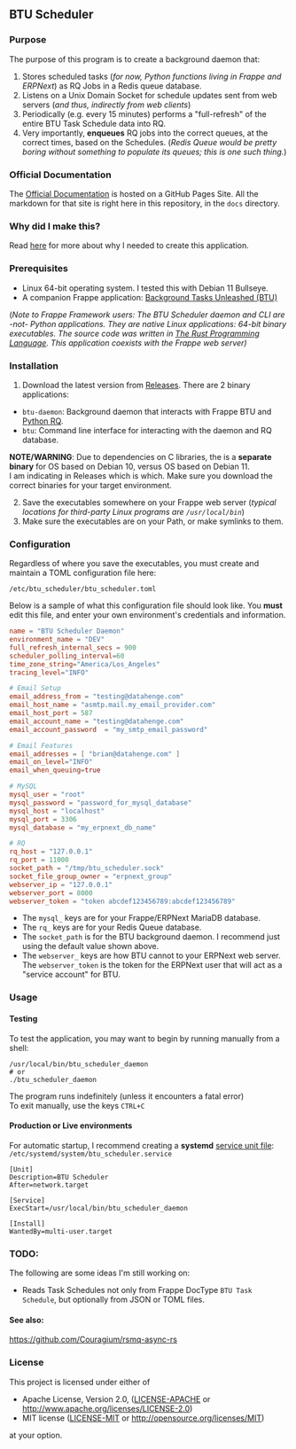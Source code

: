 ## BTU Scheduler

### Purpose

The purpose of this program is to create a background daemon that:

1. Stores scheduled tasks (*for now, Python functions living in Frappe and ERPNext*) as RQ Jobs in a Redis queue database.
2. Listens on a Unix Domain Socket for schedule updates sent from web servers (*and thus, indirectly from web clients*)
3. Periodically (e.g. every 15 minutes) performs a "full-refresh" of the entire BTU Task Schedule data into RQ.
4. Very importantly, **enqueues** RQ jobs into the correct queues, at the correct times, based on the Schedules.  (*Redis Queue would be pretty boring without something to populate its queues; this is one such thing.*)

### Official Documentation
The [Official Documentation](https://datahenge.github.io/btu_scheduler_daemon/) is hosted on a GitHub Pages Site.  All the markdown for that site is right here in this repository, in the `docs` directory.

### Why did I make this?
Read [here](docs/why_the_btu.md) for more about why I needed to create this application.

### Prerequisites

* Linux 64-bit operating system.  I tested this with Debian 11 Bullseye.
* A companion Frappe application: [Background Tasks Unleashed (BTU)](https://github.com/Datahenge/btu)

(*Note to Frappe Framework users: The BTU Scheduler daemon and CLI are -not- Python applications.  They are native Linux applications: 64-bit binary executables.  The source code was written in [The Rust Programming Language](https://www.rust-lang.org/).  This application coexists with the Frappe web server)*

### Installation
1. Download the latest version from [Releases](https://github.com/Datahenge/btu_scheduler_daemon/releases).  There are 2 binary applications:

  * `btu-daemon`:  Background daemon that interacts with Frappe BTU and [Python RQ](https://python-rq.org/).
  * `btu`:  Command line interface for interacting with the daemon and RQ database.

**NOTE/WARNING**:
Due to dependencies on C libraries, the is a **separate binary** for OS based on Debian 10, versus OS based on Debian 11.\
I am indicating in Releases which is which.  Make sure you download the correct binaries for your target environment.

2. Save the executables somewhere on your Frappe web server (*typical locations for third-party Linux programs are `/usr/local/bin`*)
3. Make sure the executables are on your Path, or make symlinks to them.

### Configuration
Regardless of where you save the executables, you must create and maintain a TOML configuration file here:
```
/etc/btu_scheduler/btu_scheduler.toml
```

Below is a sample of what this configuration file should look like.  You **must** edit this file, and enter your own environment's credentials and information.

```toml
name = "BTU Scheduler Daemon"
environment_name = "DEV"
full_refresh_internal_secs = 900
scheduler_polling_interval=60
time_zone_string="America/Los_Angeles"
tracing_level="INFO"

# Email Setup
email_address_from = "testing@datahenge.com"
email_host_name = "asmtp.mail.my_email_provider.com"
email_host_port = 587
email_account_name = "testing@datahenge.com"
email_account_password  = "my_smtp_email_password"

# Email Features
email_addresses = [ "brian@datahenge.com" ]
email_on_level="INFO"
email_when_queuing=true

# MySQL
mysql_user = "root"
mysql_password = "password_for_mysql_database"
mysql_host = "localhost"
mysql_port = 3306
mysql_database = "my_erpnext_db_name"

# RQ
rq_host = "127.0.0.1"
rq_port = 11000
socket_path = "/tmp/btu_scheduler.sock"
socket_file_group_owner = "erpnext_group"
webserver_ip = "127.0.0.1"
webserver_port = 8000
webserver_token = "token abcdef123456789:abcdef123456789"
```

* The `mysql_` keys are for your Frappe/ERPNext MariaDB database.
* The `rq_` keys are for your Redis Queue database.
* The `socket_path` is for the BTU background daemon.  I recommend just using the default value shown above.
* The `webserver_` keys are how BTU cannot to your ERPNext web server.  The `webserver_token` is the token for the ERPNext user that will act as a "service account" for BTU.

### Usage

#### Testing
To test the application, you may want to begin by running manually from a shell:
```
/usr/local/bin/btu_scheduler_daemon
# or
./btu_scheduler_daemon
```

The program runs indefinitely (unless it encounters a fatal error)\
To exit manually, use the keys `CTRL+C`

#### Production or Live environments
For automatic startup, I recommend creating a **systemd** [service unit file](https://linuxconfig.org/how-to-create-systemd-service-unit-in-linux): `/etc/systemd/system/btu_scheduler.service`
```
[Unit]
Description=BTU Scheduler
After=network.target

[Service]
ExecStart=/usr/local/bin/btu_scheduler_daemon

[Install]
WantedBy=multi-user.target
```

### TODO:
The following are some ideas I'm still working on:

* Reads Task Schedules not only from Frappe DocType `BTU Task Schedule`, but optionally from JSON or TOML files.

#### See also:
https://github.com/Couragium/rsmq-async-rs


### License

This project is licensed under either of

 * Apache License, Version 2.0, ([LICENSE-APACHE](LICENSE-APACHE) or
   http://www.apache.org/licenses/LICENSE-2.0)
 * MIT license ([LICENSE-MIT](LICENSE-MIT) or
   http://opensource.org/licenses/MIT)

at your option.
